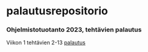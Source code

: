 # palautusrepositorio
### Ohjelmistotuotanto 2023, tehtävien palautus

Viikon 1 tehtävien 2-13 [palautus](https://github.com/Vilppula/ohtuvarasto)
